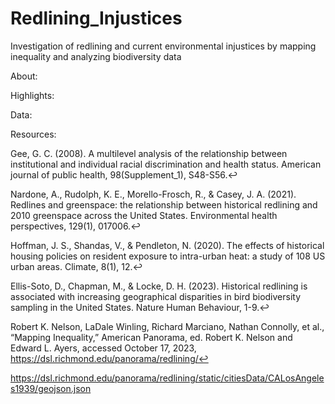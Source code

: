 # Redlining_Injustices
Investigation of redlining and current environmental injustices by mapping inequality and analyzing biodiversity data

About: 

Highlights: 

Data: 


Resources: 

Gee, G. C. (2008). A multilevel analysis of the relationship between institutional and individual racial discrimination and health status. American journal of public health, 98(Supplement_1), S48-S56.↩︎

Nardone, A., Rudolph, K. E., Morello-Frosch, R., & Casey, J. A. (2021). Redlines and greenspace: the relationship between historical redlining and 2010 greenspace across the United States. Environmental health perspectives, 129(1), 017006.↩︎

Hoffman, J. S., Shandas, V., & Pendleton, N. (2020). The effects of historical housing policies on resident exposure to intra-urban heat: a study of 108 US urban areas. Climate, 8(1), 12.↩︎

Ellis-Soto, D., Chapman, M., & Locke, D. H. (2023). Historical redlining is associated with increasing geographical disparities in bird biodiversity sampling in the United States. Nature Human Behaviour, 1-9.↩︎

Robert K. Nelson, LaDale Winling, Richard Marciano, Nathan Connolly, et al., “Mapping Inequality,” American Panorama, ed. Robert K. Nelson and Edward L. Ayers, accessed October 17, 2023, https://dsl.richmond.edu/panorama/redlining/↩︎

https://dsl.richmond.edu/panorama/redlining/static/citiesData/CALosAngeles1939/geojson.json



